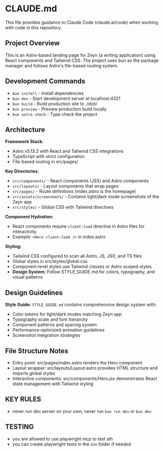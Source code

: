 # CLAUDE.md

This file provides guidance to Claude Code (claude.ai/code) when working with code in this repository.

## Project Overview

This is an Astro-based landing page for Zeyn (a writing application) using React components and Tailwind CSS. The project uses bun as the package manager and follows Astro's file-based routing system.

## Development Commands

- `bun install` - Install dependencies
- `bun dev` - Start development server at localhost:4321
- `bun build` - Build production site to ./dist/
- `bun preview` - Preview production build locally
- `bun astro check` - Type check the project

## Architecture

**Framework Stack:**
- Astro v5.13.2 with React and Tailwind CSS integrations
- TypeScript with strict configuration
- File-based routing in src/pages/

**Key Directories:**
- `src/components/` - React components (JSX) and Astro components
- `src/layouts/` - Layout components that wrap pages
- `src/pages/` - Route definitions (index.astro is the homepage)
- `src/assets/screenshots/` - Contains light/dark mode screenshots of the Zeyn app
- `src/styles/` - Global CSS with Tailwind directives

**Component Hydration:**
- React components require `client:load` directive in Astro files for interactivity
- Example: `<Hero client:load />` in index.astro

**Styling:**
- Tailwind CSS configured to scan all Astro, JS, JSX, and TS files
- Global styles in src/styles/global.css
- Component-level styles use Tailwind classes or Astro scoped styles
- **Design System:** Follow STYLE_GUIDE.md for colors, typography, and visual patterns

## Design Guidelines

**Style Guide:** `STYLE_GUIDE.md` contains comprehensive design system with:
- Color tokens for light/dark modes matching Zeyn app
- Typography scale and font hierarchy
- Component patterns and spacing system
- Performance-optimized animation guidelines
- Screenshot integration strategies

## File Structure Notes

- Entry point: src/pages/index.astro renders the Hero component
- Layout wrapper: src/layouts/Layout.astro provides HTML structure and imports global styles
- Interactive components: src/components/Hero.jsx demonstrates React state management with Tailwind styling

## KEY RULES

- never run dev server on your own, never run `bun run dev` or `bun dev`

## TESTING

- you are allowed to use playwright mcp to test sth
- you can create playwright tests in the `e2e` folder if needed
 
